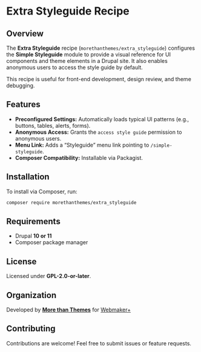 # Extra Styleguide Recipe

## Overview

The **Extra Styleguide** recipe (`morethanthemes/extra_styleguide`) configures the **Simple Styleguide** module to provide a visual reference for UI components and theme elements in a Drupal site. It also enables anonymous users to access the style guide by default.

This recipe is useful for front-end development, design review, and theme debugging.

## Features

* **Preconfigured Settings:** Automatically loads typical UI patterns (e.g., buttons, tables, alerts, forms).
* **Anonymous Access:** Grants the `access style guide` permission to anonymous users.
* **Menu Link:** Adds a “Styleguide” menu link pointing to `/simple-styleguide`.
* **Composer Compatibility:** Installable via Packagist.

## Installation

To install via Composer, run:

```sh
composer require morethanthemes/extra_styleguide
```

## Requirements

* Drupal **10 or 11**
* Composer package manager

## License

Licensed under **GPL-2.0-or-later**.

## Organization

Developed by **[More than Themes](https://morethanthemes.com)** for [Webmaker+](https://webmaker.morethanthemes.com)

## Contributing

Contributions are welcome! Feel free to submit issues or feature requests.
